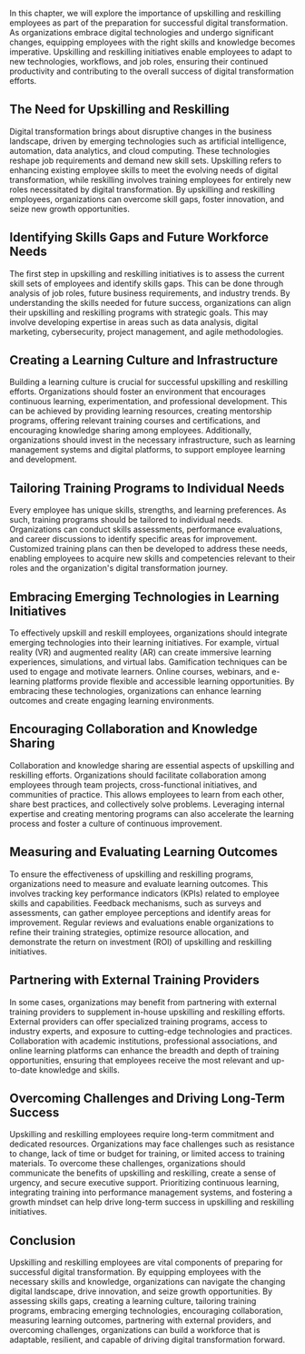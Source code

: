 
In this chapter, we will explore the importance of upskilling and reskilling employees as part of the preparation for successful digital transformation. As organizations embrace digital technologies and undergo significant changes, equipping employees with the right skills and knowledge becomes imperative. Upskilling and reskilling initiatives enable employees to adapt to new technologies, workflows, and job roles, ensuring their continued productivity and contributing to the overall success of digital transformation efforts.

## The Need for Upskilling and Reskilling

Digital transformation brings about disruptive changes in the business landscape, driven by emerging technologies such as artificial intelligence, automation, data analytics, and cloud computing. These technologies reshape job requirements and demand new skill sets. Upskilling refers to enhancing existing employee skills to meet the evolving needs of digital transformation, while reskilling involves training employees for entirely new roles necessitated by digital transformation. By upskilling and reskilling employees, organizations can overcome skill gaps, foster innovation, and seize new growth opportunities.

## Identifying Skills Gaps and Future Workforce Needs

The first step in upskilling and reskilling initiatives is to assess the current skill sets of employees and identify skills gaps. This can be done through analysis of job roles, future business requirements, and industry trends. By understanding the skills needed for future success, organizations can align their upskilling and reskilling programs with strategic goals. This may involve developing expertise in areas such as data analysis, digital marketing, cybersecurity, project management, and agile methodologies.

## Creating a Learning Culture and Infrastructure

Building a learning culture is crucial for successful upskilling and reskilling efforts. Organizations should foster an environment that encourages continuous learning, experimentation, and professional development. This can be achieved by providing learning resources, creating mentorship programs, offering relevant training courses and certifications, and encouraging knowledge sharing among employees. Additionally, organizations should invest in the necessary infrastructure, such as learning management systems and digital platforms, to support employee learning and development.

## Tailoring Training Programs to Individual Needs

Every employee has unique skills, strengths, and learning preferences. As such, training programs should be tailored to individual needs. Organizations can conduct skills assessments, performance evaluations, and career discussions to identify specific areas for improvement. Customized training plans can then be developed to address these needs, enabling employees to acquire new skills and competencies relevant to their roles and the organization's digital transformation journey.

## Embracing Emerging Technologies in Learning Initiatives

To effectively upskill and reskill employees, organizations should integrate emerging technologies into their learning initiatives. For example, virtual reality (VR) and augmented reality (AR) can create immersive learning experiences, simulations, and virtual labs. Gamification techniques can be used to engage and motivate learners. Online courses, webinars, and e-learning platforms provide flexible and accessible learning opportunities. By embracing these technologies, organizations can enhance learning outcomes and create engaging learning environments.

## Encouraging Collaboration and Knowledge Sharing

Collaboration and knowledge sharing are essential aspects of upskilling and reskilling efforts. Organizations should facilitate collaboration among employees through team projects, cross-functional initiatives, and communities of practice. This allows employees to learn from each other, share best practices, and collectively solve problems. Leveraging internal expertise and creating mentoring programs can also accelerate the learning process and foster a culture of continuous improvement.

## Measuring and Evaluating Learning Outcomes

To ensure the effectiveness of upskilling and reskilling programs, organizations need to measure and evaluate learning outcomes. This involves tracking key performance indicators (KPIs) related to employee skills and capabilities. Feedback mechanisms, such as surveys and assessments, can gather employee perceptions and identify areas for improvement. Regular reviews and evaluations enable organizations to refine their training strategies, optimize resource allocation, and demonstrate the return on investment (ROI) of upskilling and reskilling initiatives.

## Partnering with External Training Providers

In some cases, organizations may benefit from partnering with external training providers to supplement in-house upskilling and reskilling efforts. External providers can offer specialized training programs, access to industry experts, and exposure to cutting-edge technologies and practices. Collaboration with academic institutions, professional associations, and online learning platforms can enhance the breadth and depth of training opportunities, ensuring that employees receive the most relevant and up-to-date knowledge and skills.

## Overcoming Challenges and Driving Long-Term Success

Upskilling and reskilling employees require long-term commitment and dedicated resources. Organizations may face challenges such as resistance to change, lack of time or budget for training, or limited access to training materials. To overcome these challenges, organizations should communicate the benefits of upskilling and reskilling, create a sense of urgency, and secure executive support. Prioritizing continuous learning, integrating training into performance management systems, and fostering a growth mindset can help drive long-term success in upskilling and reskilling initiatives.

## Conclusion

Upskilling and reskilling employees are vital components of preparing for successful digital transformation. By equipping employees with the necessary skills and knowledge, organizations can navigate the changing digital landscape, drive innovation, and seize growth opportunities. By assessing skills gaps, creating a learning culture, tailoring training programs, embracing emerging technologies, encouraging collaboration, measuring learning outcomes, partnering with external providers, and overcoming challenges, organizations can build a workforce that is adaptable, resilient, and capable of driving digital transformation forward.
